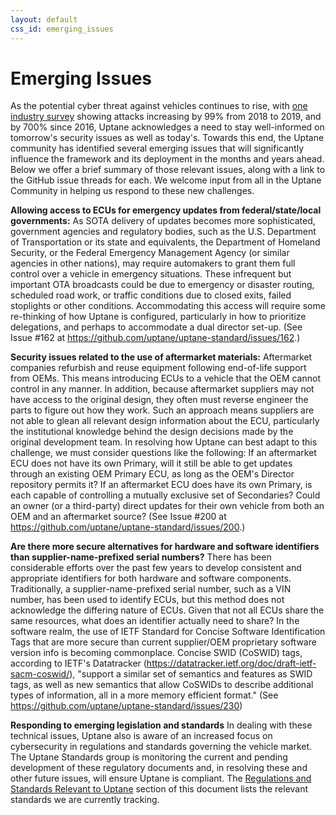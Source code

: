 ```yaml
---
layout: default
css_id: emerging_issues
---
```


# Emerging Issues

As the potential cyber threat against vehicles continues to rise, with [one industry survey](https://upstream.auto/upstream-security-global-automotive-cybersecurity-report-2020/) showing attacks increasing by 99% from 2018 to 2019, and by 700% since 2016, Uptane acknowledges a need to stay well-informed on tomorrow's security issues as well as today's. Towards this end, the Uptane community has identified several emerging issues that will significantly influence the framework and its deployment in the months and years ahead. Below we offer a brief summary of those relevant issues, along with a link to the GitHub issue threads for each. We welcome input from all in the Uptane Community in helping us respond to these new challenges.

**Allowing access to ECUs for emergency updates from federal/state/local governments:** 
As SOTA delivery of updates becomes more sophisticated, government agencies and regulatory bodies, such as the U.S. Department of Transportation or its state and equivalents, the Department of Homeland Security, or the Federal Emergency Management Agency (or similar agencies in other nations), may require automakers to grant them full control over a vehicle in emergency situations. These infrequent but important OTA broadcasts could be due to emergency or disaster routing, scheduled road work, or traffic conditions due to closed exits, failed stoplights or other conditions.  Accommodating this access will require some re-thinking of how Uptane is configured, particularly in how to prioritize delegations, and perhaps to accommodate a dual director set-up. (See Issue #162 at https://github.com/uptane/uptane-standard/issues/162.)

**Security issues related to the use of aftermarket materials:**
Aftermarket companies refurbish and reuse equipment following end-of-life support from OEMs. This means introducing ECUs to a vehicle that the OEM cannot control in any manner. In addition, because aftermarket suppliers may not have access to the original design, they often must reverse engineer the parts to figure out how they work. Such an approach means suppliers are not able to glean all relevant design information about the ECU, particularly the institutional knowledge behind the design decisions made by the original development team. In resolving how Uptane can best adapt to this challenge, we must consider questions like the following: If an aftermarket ECU does not have its own Primary, will it still be able to get updates through an existing OEM Primary ECU, as long as the OEM's Director repository permits it? If an aftermarket ECU does have its own Primary, is each capable of controlling a mutually exclusive set of Secondaries?
Could an owner (or a third-party) direct updates for their own vehicle from both an OEM and an aftermarket source? (See Issue #200 at https://github.com/uptane/uptane-standard/issues/200.)

**Are there more secure alternatives for hardware and software identifiers than supplier-name-prefixed serial numbers?**
There has been considerable efforts over the past few years to develop consistent and appropriate identifiers for both hardware and software components. Traditionally, a supplier-name-prefixed serial number, such as a VIN number, has been used to identify ECUs, but this method does not acknowledge the differing nature of ECUs. Given that not all ECUs share the same resources, what does an identifier actually need to share? In the software realm, the use of IETF Standard for Concise Software Identification Tags that are more secure than current supplier/OEM proprietary software version info is becoming commonplace. Concise SWID (CoSWID) tags, according to IETF's Datatracker (https://datatracker.ietf.org/doc/draft-ietf-sacm-coswid/), "support a similar set of semantics and features as SWID tags, as well as new semantics that allow CoSWIDs to describe additional types of information, all in a more memory efficient format." (See https://github.com/uptane/uptane-standard/issues/230)

**Responding to emerging legislation and standards**
In dealing with these technical issues, Uptane also is aware of an increased focus on cybersecurity in regulations and standards governing the vehicle market. The Uptane Standards group is monitoring the current and pending development of these regulatory documents and, in resolving these and other future issues, will ensure Uptane is compliant. The [Regulations and Standards Relevant to Uptane](https://github.com/uptane/deployment-considerations/blob/master/regulations_and_standards.md) section of this document lists the relevant standards we are currently tracking.

<!---
Copyright 2022 Joint Development Foundation Projects, LLC, Uptane Series

Licensed under the Apache License, Version 2.0 (the "License");
you may not use this file except in compliance with the License.
You may obtain a copy of the License at

   http://www.apache.org/licenses/LICENSE-2.0

Unless required by applicable law or agreed to in writing, software
distributed under the License is distributed on an "AS IS" BASIS,
WITHOUT WARRANTIES OR CONDITIONS OF ANY KIND, either express or implied.
See the License for the specific language governing permissions and
limitations under the License.
-->